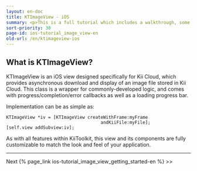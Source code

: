 ```yaml
---
layout: en-doc
title: KTImageView - iOS
summary: <p>This is a full tutorial which includes a walkthrough, some examples and full code downloads for a component in KiiToolkit called KTImageView.</p><p class="note center">Don't know what KiiToolkit is? Check out the link <a href="http://blog.kii.com/?p=190">here</a></p>
sort-priority: 30
page-id: ios-tutorial_image_view-en
old-url: /en/ktimageview-ios
---
```

## What is KTImageView?

KTImageView is an iOS view designed specifically for Kii Cloud, which provides asynchronous download and display of an image file stored in Kii Cloud. This class is a wrapper for commonly-developed logic, and comes with progress/completion/error callbacks as well as a loading progress bar.


Implementation can be as simple as:

```objc
KTImageView *iv = [KTImageView createWithFrame:myFrame
                                    andKiiFile:myFile];
[self.view addSubview:iv];
```

As with all features within KiiToolkit, this view and its components are fully
customizable to match the look and feel of your application.

----

Next {% page_link ios-tutorial_image_view_getting_started-en %} &gt;&gt;
